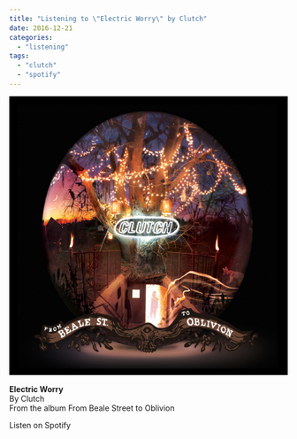 ```yaml
---
title: "Listening to \"Electric Worry\" by Clutch"
date: 2016-12-21
categories: 
  - "listening"
tags: 
  - "clutch"
  - "spotify"
---
```


![](images/1KElBIw)  
  
**Electric Worry**  
By Clutch  
From the album From Beale Street to Oblivion  
  
Listen on Spotify
